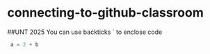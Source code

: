 # connecting-to-github-classroom

##UNT 2025
You can use backticks ` to enclose code
``` python
 a = 2 + b
```
